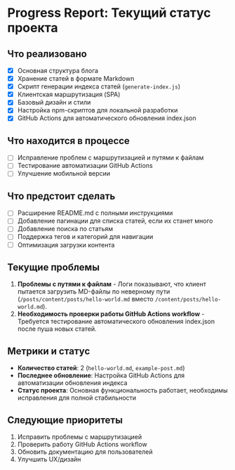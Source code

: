 # Progress Report: Текущий статус проекта

## Что реализовано
- [x] Основная структура блога
- [x] Хранение статей в формате Markdown
- [x] Скрипт генерации индекса статей (`generate-index.js`)
- [x] Клиентская маршрутизация (SPA)
- [x] Базовый дизайн и стили
- [x] Настройка npm-скриптов для локальной разработки
- [x] GitHub Actions для автоматического обновления index.json

## Что находится в процессе
- [ ] Исправление проблем с маршрутизацией и путями к файлам
- [ ] Тестирование автоматизации GitHub Actions
- [ ] Улучшение мобильной версии

## Что предстоит сделать
- [ ] Расширение README.md с полными инструкциями
- [ ] Добавление пагинации для списка статей, если их станет много
- [ ] Добавление поиска по статьям
- [ ] Поддержка тегов и категорий для навигации
- [ ] Оптимизация загрузки контента

## Текущие проблемы
1. **Проблемы с путями к файлам** - Логи показывают, что клиент пытается загрузить MD-файлы по неверному пути (`/posts/content/posts/hello-world.md` вместо `/content/posts/hello-world.md`).
2. **Необходимость проверки работы GitHub Actions workflow** - Требуется тестирование автоматического обновления index.json после пуша новых статей.

## Метрики и статус
- **Количество статей**: 2 (`hello-world.md`, `example-post.md`)
- **Последнее обновление**: Настройка GitHub Actions для автоматизации обновления индекса
- **Статус проекта**: Основная функциональность работает, необходимы исправления для полной стабильности

## Следующие приоритеты
1. Исправить проблемы с маршрутизацией
2. Проверить работу GitHub Actions workflow
3. Обновить документацию для пользователей
4. Улучшить UX/дизайн 